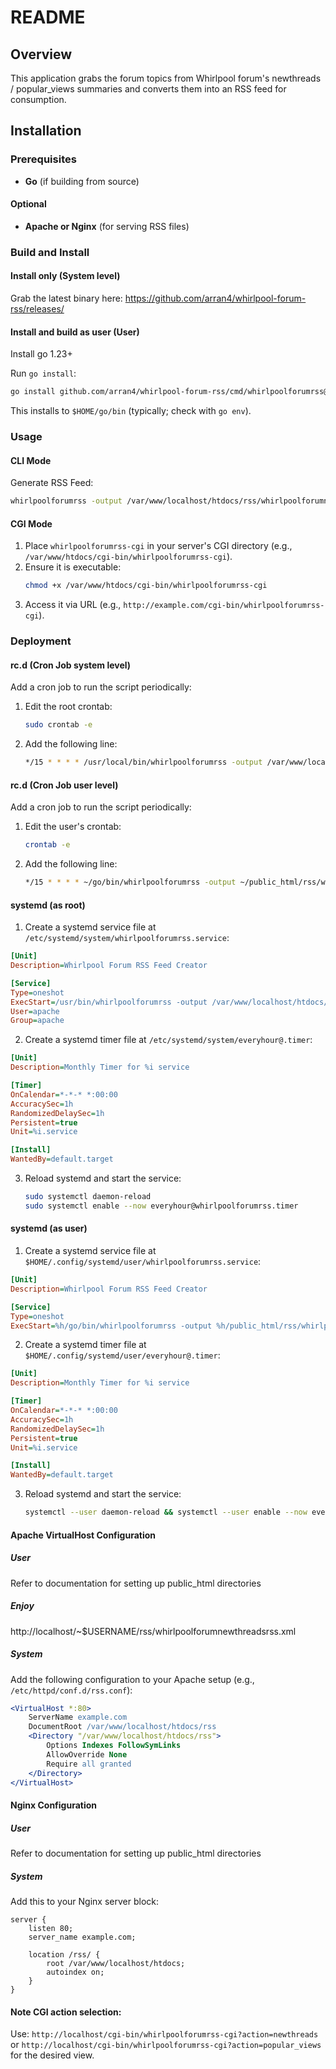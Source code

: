 # README

## Overview
This application grabs the forum topics from Whirlpool forum's newthreads / popular_views summaries and converts them
into an RSS feed for consumption.

## Installation

### Prerequisites
- **Go** (if building from source)

#### Optional
- **Apache or Nginx** (for serving RSS files)

### Build and Install

#### Install only (System level)
Grab the latest binary here: https://github.com/arran4/whirlpool-forum-rss/releases/

#### Install and build as user (User)
Install go 1.23+

Run `go install`:
```bash
go install github.com/arran4/whirlpool-forum-rss/cmd/whirlpoolforumrss@latest
```
This installs to `$HOME/go/bin` (typically; check with `go env`).

### Usage
#### CLI Mode
Generate RSS Feed:
```bash
whirlpoolforumrss -output /var/www/localhost/htdocs/rss/whirlpoolforumnewthreadsrss.xml
```

#### CGI Mode
1. Place `whirlpoolforumrss-cgi` in your server's CGI directory (e.g., `/var/www/htdocs/cgi-bin/whirlpoolforumrss-cgi`).
2. Ensure it is executable:
   ```bash
   chmod +x /var/www/htdocs/cgi-bin/whirlpoolforumrss-cgi
   ```
3. Access it via URL (e.g., `http://example.com/cgi-bin/whirlpoolforumrss-cgi`).

### Deployment

#### rc.d (Cron Job system level)
Add a cron job to run the script periodically:
1. Edit the root crontab:
   ```bash
   sudo crontab -e
   ```
2. Add the following line:
   ```bash
   */15 * * * * /usr/local/bin/whirlpoolforumrss -output /var/www/localhost/htdocs/rss/whirlpoolforumnewthreadsrss.xml
   ```

#### rc.d (Cron Job user level)
Add a cron job to run the script periodically:
1. Edit the user's crontab:
   ```bash
   crontab -e
   ```
2. Add the following line:
   ```bash
   */15 * * * * ~/go/bin/whirlpoolforumrss -output ~/public_html/rss/whirlpoolforumnewthreadsrss.xml
   ```

#### systemd (as root)
1. Create a systemd service file at `/etc/systemd/system/whirlpoolforumrss.service`:
```ini
[Unit]
Description=Whirlpool Forum RSS Feed Creator

[Service]
Type=oneshot
ExecStart=/usr/bin/whirlpoolforumrss -output /var/www/localhost/htdocs/rss/whirlpoolforumnewthreadsrss.xml
User=apache
Group=apache
```

2. Create a systemd timer file at `/etc/systemd/system/everyhour@.timer`:

```ini
[Unit]
Description=Monthly Timer for %i service

[Timer]
OnCalendar=*-*-* *:00:00
AccuracySec=1h
RandomizedDelaySec=1h
Persistent=true
Unit=%i.service

[Install]
WantedBy=default.target
```

3. Reload systemd and start the service:
   ```bash
   sudo systemctl daemon-reload
   sudo systemctl enable --now everyhour@whirlpoolforumrss.timer
   ```

#### systemd (as user)
1. Create a systemd service file at `$HOME/.config/systemd/user/whirlpoolforumrss.service`:
```ini
[Unit]
Description=Whirlpool Forum RSS Feed Creator

[Service]
Type=oneshot
ExecStart=%h/go/bin/whirlpoolforumrss -output %h/public_html/rss/whirlpoolforumnewthreadsrss.xml
```

2. Create a systemd timer file at `$HOME/.config/systemd/user/everyhour@.timer`:

```ini
[Unit]
Description=Monthly Timer for %i service

[Timer]
OnCalendar=*-*-* *:00:00
AccuracySec=1h
RandomizedDelaySec=1h
Persistent=true
Unit=%i.service

[Install]
WantedBy=default.target
```

3. Reload systemd and start the service:
   ```bash
   systemctl --user daemon-reload && systemctl --user enable --now everyhour@whirlpoolforumrss.timer
   ```

#### Apache VirtualHost Configuration
##### User

Refer to documentation for setting up public_html directories

##### Enjoy

http://localhost/~$USERNAME/rss/whirlpoolforumnewthreadsrss.xml

##### System

Add the following configuration to your Apache setup (e.g., `/etc/httpd/conf.d/rss.conf`):
```apache
<VirtualHost *:80>
    ServerName example.com
    DocumentRoot /var/www/localhost/htdocs/rss
    <Directory "/var/www/localhost/htdocs/rss">
        Options Indexes FollowSymLinks
        AllowOverride None
        Require all granted
    </Directory>
</VirtualHost>
```

#### Nginx Configuration
##### User

Refer to documentation for setting up public_html directories

##### System

Add this to your Nginx server block:
```nginx
server {
    listen 80;
    server_name example.com;

    location /rss/ {
        root /var/www/localhost/htdocs;
        autoindex on;
    }
}
```

#### Note CGI action selection:

Use: `http://localhost/cgi-bin/whirlpoolforumrss-cgi?action=newthreads` or `http://localhost/cgi-bin/whirlpoolforumrss-cgi?action=popular_views` 
for the desired view.